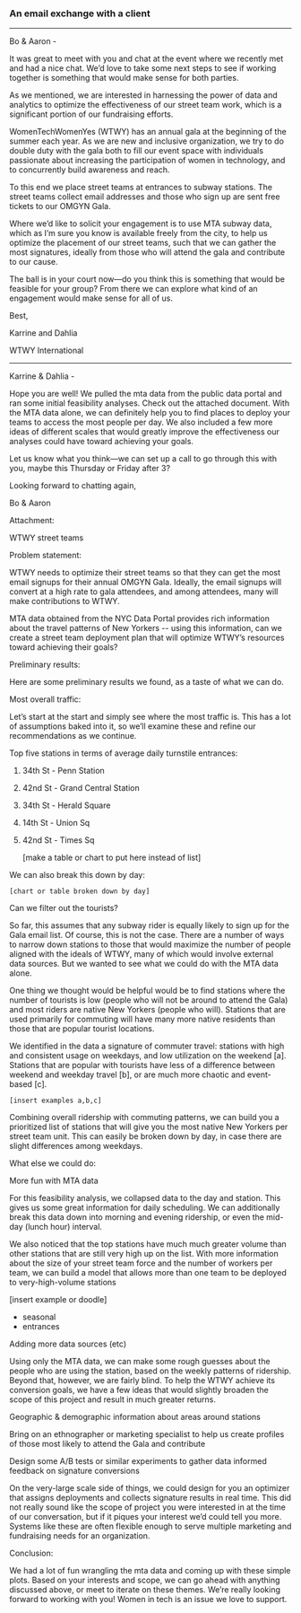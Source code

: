 ### An email exchange with a client

---

Bo & Aaron -

It was great to meet with you and chat at the event where we recently met and had a nice chat. We’d love to take some next steps to see if working together is something that would make sense for both parties.

As we mentioned, we are interested in harnessing the power of data and analytics to optimize the effectiveness of our street team work, which is a significant portion of our fundraising efforts.

WomenTechWomenYes (WTWY) has an annual gala at the beginning of the summer each year. As we are new and inclusive organization, we try to do double duty with the gala both to fill our event space with individuals passionate about increasing the participation of women in technology, and to concurrently build awareness and reach.

To this end we place street teams at entrances to subway stations. The street teams collect email addresses and those who sign up are sent free tickets to our OMGYN Gala.

Where we’d like to solicit your engagement is to use MTA subway data, which as I’m sure you know is available freely from the city, to help us optimize the placement of our street teams, such that we can gather the most signatures, ideally from those who will attend the gala and contribute to our cause.

The ball is in your court now—do you think this is something that would be feasible for your group? From there we can explore what kind of an engagement would make sense for all of us.

Best,

Karrine and Dahlia

WTWY International


---

Karrine & Dahlia -

Hope you are well! We pulled the mta data from the public data portal and ran some initial feasibility analyses. Check out the attached document. With the MTA data alone, we can definitely help you to find places to deploy your teams to access the most people per day. We also included a few more ideas of different scales that would greatly improve the effectiveness our analyses could have toward achieving your goals.

Let us know what you think—we can set up a call to go through this with you, maybe this Thursday or Friday after 3?

Looking forward to chatting again,

Bo & Aaron

Attachment:

WTWY street teams

Problem statement:

WTWY needs to optimize their street teams so that they can get the most email signups for their annual OMGYN Gala. Ideally, the email signups will convert at a high rate to gala attendees, and among attendees, many will make contributions to WTWY.

MTA data obtained from the NYC Data Portal provides rich information about the travel patterns of New Yorkers -- using this information, can we create a street team deployment plan that will optimize WTWY’s resources toward achieving their goals?

Preliminary results:

Here are some preliminary results we found, as a taste of what we can do.

Most overall traffic:

Let’s start at the start and simply see where the most traffic is. This has a lot of assumptions baked into it, so we’ll examine these and refine our recommendations as we continue.

Top five stations in terms of average daily turnstile entrances:

1. 34th St - Penn Station
2. 42nd St - Grand Central Station
3. 34th St - Herald Square
4. 14th St - Union Sq
5. 42nd St - Times Sq

    [make a table or chart to put here instead of list]

We can also break this down by day:

    [chart or table broken down by day]


Can we filter out the tourists?

So far, this assumes that any subway rider is equally likely to sign up for the Gala email list. Of course, this is not the case. There are a number of ways to narrow down stations to those that would maximize the number of people aligned with the ideals of WTWY, many of which would involve external data sources. But we wanted to see what we could do with the MTA data alone.

One thing we thought would be helpful would be to find stations where the number of tourists is low (people who will not be around to attend the Gala) and most riders are native New Yorkers (people who will). Stations that are used primarily for commuting will have many more native residents than those that are popular tourist locations.

We identified in the data a signature of commuter travel: stations with high and consistent usage on weekdays, and low utilization on the weekend [a]. Stations that are popular with tourists have less of a difference between weekend and weekday travel [b], or are much more chaotic and event-based [c].

    [insert examples a,b,c]

Combining overall ridership with commuting patterns, we can build you a prioritized list of stations that will give you the most native New Yorkers per street team unit. This can easily be broken down by day, in case there are slight differences among weekdays.


What else we could do:

More fun with MTA data

For this feasibility analysis, we collapsed data to the day and station. This gives us some great information for daily scheduling. We can additionally break this data down into morning and evening ridership, or even the mid-day (lunch hour) interval.

We also noticed that the top stations have much much greater volume than other stations that are still very high up on the list. With more information about the size of your street team force and the number of workers per team, we can build a model that allows more than one team to be deployed to very-high-volume stations

[insert example or doodle]

 * seasonal
 * entrances

Adding more data sources (etc)

Using only the MTA data, we can make some rough guesses about the people who are using the station, based on the weekly patterns of ridership. Beyond that, however, we are fairly blind. To help the WTWY achieve its conversion goals, we have a few ideas that would slightly broaden the scope of this project and result in much greater returns.

Geographic & demographic information about areas around stations

Bring on an ethnographer or marketing specialist to help us create profiles of those most likely to attend the Gala and contribute

Design some A/B tests or similar experiments to gather data informed feedback on signature conversions

On the very-large scale side of things, we could design for you an optimizer that assigns deployments and collects signature results in real time. This did not really sound like the scope of project you were interested in at the time of our conversation, but if it piques your interest we’d could tell you more. Systems like these are often flexible enough to serve multiple marketing and fundraising needs for an organization.

Conclusion:

We had a lot of fun wrangling the mta data and coming up with these simple plots. Based on your interests and scope, we can go ahead with anything discussed above, or meet to iterate on these themes. We’re really looking forward to working with you! Women in tech is an issue we love to support.
